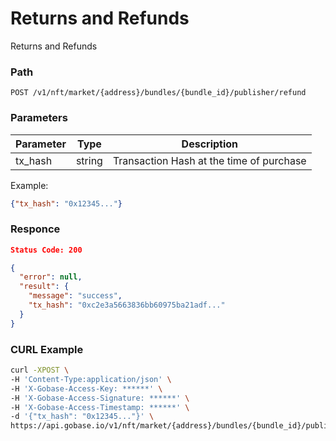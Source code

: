 # Returns and Refunds

Returns and Refunds

### Path
```
POST /v1/nft/market/{address}/bundles/{bundle_id}/publisher/refund
```

### Parameters

|  Parameter   |  Type            | Description                               |
| ------------ | ---------------- | ----------------------------------------- |
|  tx_hash     |  string          | Transaction Hash at the time of purchase  |

Example:
```json
{"tx_hash": "0x12345..."}
```

### Responce
```json
Status Code: 200

{
  "error": null,
  "result": {
    "message": "success",
    "tx_hash": "0xc2e3a5663836bb60975ba21adf..."
  }
}
```

### CURL Example
```bash
curl -XPOST \
-H 'Content-Type:application/json' \
-H 'X-Gobase-Access-Key: ******' \
-H 'X-Gobase-Access-Signature: ******' \
-H 'X-Gobase-Access-Timestamp: ******' \
-d '{"tx_hash": "0x12345..."}' \
https://api.gobase.io/v1/nft/market/{address}/bundles/{bundle_id}/publisher/refund
```
